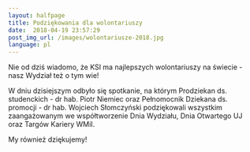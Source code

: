 ```yaml
---
layout:	halfpage
title: Podziękowania dla wolontariuszy
date:  2018-04-19 23:57:29
post_img_url: /images/wolontariusze-2018.jpg
language: pl
---
```


Nie od dziś wiadomo, że KSI ma najlepszych wolontariuszy na świecie - nasz Wydział też o tym wie!

W dniu dzisiejszym odbyło się spotkanie, na którym Prodziekan ds. studenckich - dr hab. Piotr Niemiec oraz Pełnomocnik Dziekana ds. promocji - dr hab. Wojciech Słomczyński podziękowali
wszystkim zaangażowanym we współtworzenie Dnia Wydziału, Dnia Otwartego UJ oraz Targów Kariery WMiI.

My również dziękujemy! 